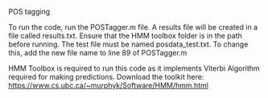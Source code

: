 POS tagging

To run the code, run the POSTagger.m file. A results file will be created in a file called results.txt.
Ensure that the HMM toolbox folder is in the path before running.
The test file must be named posdata_test.txt. To change this, add the new file name to line 89 of POSTagger.m 

HMM Toolbox is required to run this code as it implements Viterbi Algorithm required for making predictions.
Download the toolkit here: https://www.cs.ubc.ca/~murphyk/Software/HMM/hmm.html
